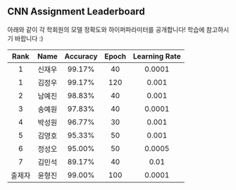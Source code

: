 ## CNN Assignment Leaderboard

아래와 같이 각 학회원의 모델 정확도와 하이퍼파라미터를 공개합니다! 학습에 참고하시기 바랍니다 :)

| Rank | Name  | Accuracy | Epoch | Learning Rate | 
|:---:|:---:|:---:|:---:|:---:|
| 1 | 신재우 |  99.17% | 40 | 0.0001 |
| 1 | 김정우 |  99.17% | 120 | 0.001  |
| 2 | 남예진 |  98.83% | 40 | 0.001  |
| 3 | 송예원 |  97.83% | 40 | 0.0001 |
| 4 | 박성원 |  96.77% | 30 | 0.001  |
| 5 | 김영호 |  95.33% | 50 | 0.001  |
| 6 | 정성오 |  95.00% | 50 | 0.0005 |
| 7 | 김민석 |  89.17% | 40 | 0.01   |
| 출제자 | 윤형진 |  99.00% | 100 | 0.0001   |
